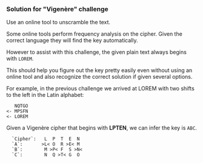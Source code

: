 ### Solution for "Vigenère" challenge

Use an online tool to unscramble the text.

Some online tools perform frequency analysis on the cipher. Given the correct language they will find the key automatically.

However to assist with this challenge, the given plain text always begins with `LOREM`.

This should help you figure out the key pretty easily even without using an online tool and also recognize the correct solution if given several options.

For example, in the previous challenge we arrived at LOREM with two shifts to the left in the Latin alphabet:

       NQTGO 
    <- MPSFN 
    <- LOREM 

Given a Vigenère cipher that begins with **LPTEN**, we can infer the key is `ABC`. 
      
      `Cipher`:   L  P  T  E  N
      `A`:       >L< O  R >E< M
      `B`:        M >P< F  S >N<
      `C`:        N  Q >T< G  O

     
